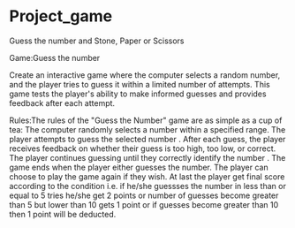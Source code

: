 # Project_game
Guess the number and Stone, Paper or Scissors

Game:Guess the number

Create an interactive game where the computer selects a random number, and the player tries to guess it within a limited number of attempts. This game tests the player's ability to make informed guesses and provides feedback after each attempt.

Rules:The rules of the "Guess the Number" game are as simple as a cup of tea:
    The computer randomly selects a number within a specified range.
    The player attempts to guess the selected number .
    After each guess, the player receives feedback on whether their guess is too high, too low, or correct.
    The player continues guessing until they correctly identify the number .
    The game ends when the player either guesses the number.
    The player can choose to play the game again if they wish.
    At last the player get final score according to the condition i.e. 
    if he/she guessses the number in less than or equal to 5 tries he/she get 2 points 
    or number of guesses become greater than  5 but lower than 10 gets 1 point 
    or if guesses become greater than 10 then 1 point will be deducted.

